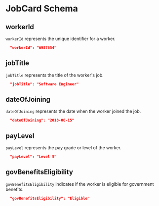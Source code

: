 [comment]: <> (JobCard Schema Documentation)

# JobCard Schema

## workerId

`workerId` represents the unique identifier for a worker.

```json
  "workerId": "W987654"
```

## jobTitle

`jobTitle` represents the title of the worker's job.

```json
  "jobTitle": "Software Engineer"
```

## dateOfJoining

`dateOfJoining` represents the date when the worker joined the job.

```json
  "dateOfJoining": "2018-06-15"
```

## payLevel

`payLevel` represents the pay grade or level of the worker.

```json
  "payLevel": "Level 5"
```

## govBenefitsEligibility

`govBenefitsEligibility` indicates if the worker is eligible for government benefits.

```json
  "govBenefitsEligibility": "Eligible"
```

